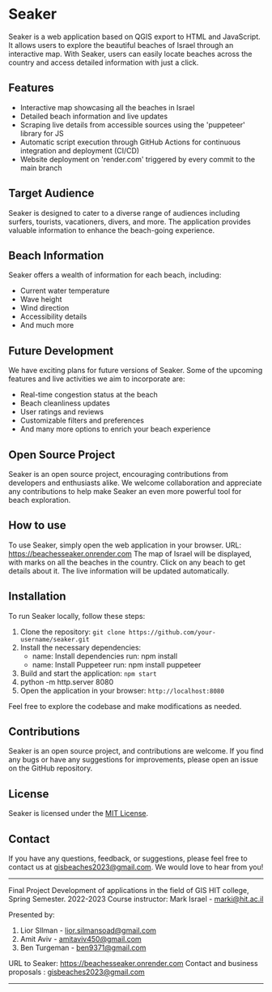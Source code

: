 # Seaker

Seaker is a web application based on QGIS export to HTML and JavaScript.
It allows users to explore the beautiful beaches of Israel through an interactive map.
With Seaker, users can easily locate beaches across the country and access detailed information with just a click.

## Features

- Interactive map showcasing all the beaches in Israel
- Detailed beach information and live updates
- Scraping live details from accessible sources using the 'puppeteer' library for JS
- Automatic script execution through GitHub Actions for continuous integration and deployment (CI/CD)
- Website deployment on 'render.com' triggered by every commit to the main branch

## Target Audience

Seaker is designed to cater to a diverse range of audiences including surfers, tourists, vacationers, divers, and more.
The application provides valuable information to enhance the beach-going experience.

## Beach Information

Seaker offers a wealth of information for each beach, including:

- Current water temperature
- Wave height
- Wind direction
- Accessibility details
- And much more

## Future Development

We have exciting plans for future versions of Seaker.
Some of the upcoming features and live activities we aim to incorporate are:

- Real-time congestion status at the beach
- Beach cleanliness updates
- User ratings and reviews
- Customizable filters and preferences
- And many more options to enrich your beach experience

## Open Source Project

Seaker is an open source project, encouraging contributions from developers and enthusiasts alike.
We welcome collaboration and appreciate any contributions to help make Seaker an even more powerful tool for beach exploration.

## How to use

To use Seaker, simply open the web application in your browser.
URL: https://beachesseaker.onrender.com
The map of Israel will be displayed, with marks on all the beaches in the country.
Click on any beach to get details about it.
The live information will be updated automatically.

## Installation

To run Seaker locally, follow these steps:

1. Clone the repository: `git clone https://github.com/your-username/seaker.git`
2. Install the necessary dependencies:       
    - name: Install dependencies
        run: npm install
    - name: Install Puppeteer
        run: npm install puppeteer
3. Build and start the application: `npm start`
4. python -m http.server 8080
5. Open the application in your browser: `http://localhost:8080`


Feel free to explore the codebase and make modifications as needed.

## Contributions

Seaker is an open source project, and contributions are welcome.
If you find any bugs or have any suggestions for improvements, please open an issue on the GitHub repository.

## License

Seaker is licensed under the [MIT License](LICENSE).

## Contact
If you have any questions, feedback, or suggestions, please feel free to contact us at gisbeaches2023@gmail.com.
We would love to hear from you!



------------------------------------------------------------------

Final Project Development of applications in the field of GIS 
HIT college, Spring Semester. 2022-2023
Course instructor: Mark Israel - marki@hit.ac.il

Presented by:
1.  Lior SIlman - lior.silmansoad@gmail.com
2.  Amit Aviv - amitaviv450@gmail.com
3. Ben Turgeman - ben9371@gmail.com

URL to Seaker: https://beachesseaker.onrender.com 
Contact and business proposals : gisbeaches2023@gmail.com

------------------------------------------------------------------